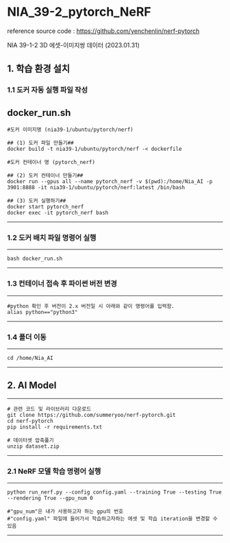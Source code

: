 # NIA_39-2_pytorch_NeRF

reference source code : https://github.com/yenchenlin/nerf-pytorch


NIA 39-1-2 3D 에셋-이미지쌍 데이터 (2023.01.31)


## 1. 학습 환경 설치 

### 1.1 도커 자동 실행 파일 작성
docker_run.sh
---------------------------------
	#도커 이미지명 (nia39-1/ubuntu/pytorch/nerf)
	
	## (1) 도커 파일 만들기## 
	docker build -t nia39-1/ubuntu/pytorch/nerf -< dockerfile
	
	#도커 컨테이너 명 (pytorch_nerf)
	
	## (2) 도커 컨테이너 만들기## 
	docker run --gpus all --name pytorch_nerf -v $(pwd):/home/Nia_AI -p 3901:8888 -it nia39-1/ubuntu/pytorch/nerf:latest /bin/bash
	
	## (3) 도커 실행하기##
	docker start pytorch_nerf
	docker exec -it pytorch_nerf bash
---------------------------------

### 1.2 도커 배치 파일 명령어 실행
---------------------------------
	bash docker_run.sh
---------------------------------

### 1.3 컨테이너 접속 후 파이썬 버전 변경 
---------------------------------
	#python 확인 후 버전이 2.x 버전일 시 아래와 같이 명령어를 입력함.
	alias python=="python3"
---------------------------------

### 1.4 폴더 이동 
---------------------------------
	cd /home/Nia_AI
---------------------------------

## 2. AI Model
---------------------------------
	# 관련 코드 및 라이브러리 다운로드
	git clone https://github.com/summeryoo/nerf-pytorch.git
	cd nerf-pytorch
	pip install -r requirements.txt

	# 데이터셋 압축풀기
	unzip dataset.zip
---------------------------------

### 2.1 NeRF 모델 학습 명령어 실행
---------------------------------
	python run_nerf.py --config config.yaml --training True --testing True --rendering True --gpu_num 0 

	#"gpu_num"은 내가 사용하고자 하는 gpu의 번호
	#"config.yaml" 파일에 들어가서 학습하고자하는 에셋 및 학습 iteration을 변경할 수 있음 
---------------------------------

